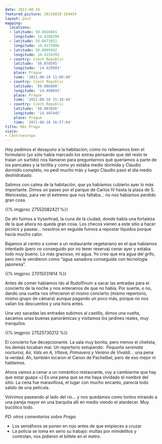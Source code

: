 ```yaml
---
date: 2011-08-18
featured_picture: 20110818-164454
layout: post
mapping:
  locations:
  - latitude: 50.0816841
    longitude: 14.4268399
  - latitude: 50.0673811
    longitude: 14.4173906
  - latitude: 50.0899562
    longitude: 14.4154393
  - country: Czech Republic
    latitude: '50.078595'
    longitude: '14.429903'
    place: Prague
    time: '2011-08-18 11:00:46'
  - country: Czech Republic
    latitude: '50.086890'
    longitude: '14.408693'
    place: Prague
    time: '2011-08-18 15:18:46'
  - country: Czech Republic
    latitude: '50.093656'
    longitude: '14.407445'
    place: Prague
    time: '2011-08-18 16:57:04'
title: Más Praga
viaje:
- Centroeuropa
---
```


Hoy pedimos el desayuno a la habitación; como no rellenamos bien el formulario (yo sólo había marcado los extras pensando que del resto te traían un surtido) nos llamaron para preguntarnos qué queríamos a parte de los pancakes y la tortilla y como yo estaba medio dormida y Claudio dormido completo, no pedí mucho más y luego Claudio pasó el día medio deshidratado.

Salimos con calma de la habitación, que ya habíamos cubierto ayer lo más importante. Dimos un paseo por el parque de Carlos IV hasta la plaza de S. Wenceslao, para ver el extremo que nos faltaba... no nos habíamos perdido gran cosa.

{{% imgproc 27552082421 %}}

De ahí fuimos a Vyserhrad, la cuna de la ciudad, donde había una fortaleza de la que ahora no queda gran cosa. Los checos vienen a este sitio a hacer picnics y pasear... nosotros en seguida fuimos a repostar líquidos porque hacía mucho calor.

Bajamos al centro a comer a un restaurante vegetariano en el que habíamos intentado (pero no conseguido por no tener reserva) cenar ayer y estaba todo muy bueno. Lo más gracioso, mi agua. Yo creo que era agua del grifo, pero me la vendieron como “agua sanadora conseguida con tecnología japonesa”.

{{% imgproc 27015031814 %}}

Antes de comer habíamos ido al Rudolfinum a sacar las entradas para el concierto de la noche y nos enteramos de que no había. Por suerte, o no, dando una vuelta nos ofrecieron el mismo concierto (mismo repertorio, mismo grupo de cámara) aunque pagando un poco más, porque no nos valían los descuentos y una hora antes.

Una vez sacadas las entradas subimos al castillo, dimos una vuelta, sacamos unas buenas panorámicas y visitamos los jardines reales, muy tranquilos.

{{% imgproc 27525730212 %}}

El concierto fue decepcionante. La sala muy bonita, pero menos el chelista, los demás tocaban mal. Un repertorio estupendo: <em> Pequeña serenata nocturna, Air, Vals en A, Vltava, Primavera y Verano de Vivaldi...</em> una pena la verdad. Ah, también tocaron el Canon de Pachelbel, pero de eso mejor ni hablamos.

Ahora vamos a cenar a un romántico restaurante, voy a cambiarme que hay que estar guapa =) Es una pena que se me haya olvidado el nombre del sitio. La cena fue maravillosa, el lugar con mucho encanto, parecía todo salido de una película.

Volvimos paseando al lado del río... y nos quedamos como tontos mirando a una pareja mayor en una barquita allí en medio viendo el atardecer. Muy bucólico todo.

*PD: otros comentarios sobre Praga.*

- Los semáforos se ponen en rojo antes de que empieces a cruzar
- La policía se toma en serio su trabajo: multas por minidelitos y controlan, nos pidieron el billete en el metro.